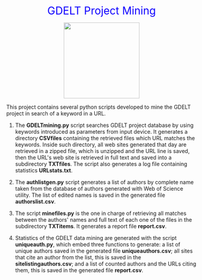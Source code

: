 <p align="center">
<span style="color: #1100ff; font-family: ; font-size: 2em;">GDELT Project Mining</span>
<div style="text-align:center"><img src ="https://www.gdeltproject.org/images/spinningglobe.gif" width="200" /></div>
</p>

This project contains several python scripts developed to mine the GDELT project in search of a keyword in a URL.

1. The **GDELTmining.py** script searches GDELT project database by using keywords introduced as parameters from input device. It generates a directory **CSVfiles** containing the retrieved files which URL matches the keywords. Inside such directory, all web sites generated that day are retrieved in a zipped file, which is unzipped and the URL line is saved, then the URL's web site is retrieved in full text and saved into a subdirectory **TXTfiles**. The script also generates a log file containing statistics **URLstats.txt**.

2. The **authlistgen.py** script generates a list of authors by complete name taken from the database of authors generated with Web of Science utility. The list of edited names is saved in the generated file **authorslist.csv**.

3. The script **minefiles.py** is the one in charge of retrieving all matches between the authors' names and full text of each one of the files in the subdirectory **TXTitems**. It generates a report file **report.csv**.

4. Statistics of the GDELT data mining are generated with the script **uniqueauth.py**, which embed three functions to generate: a list of unique authors saved in the generated file **uniqueauthors.csv**; all sites that cite an author from the list, this is saved in the **sitelistingauthors.csv**; and a list of counted authors and the URLs citing them, this is saved in the generated file **report.csv**.



